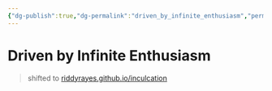 ```yaml
---
{"dg-publish":true,"dg-permalink":"driven_by_infinite_enthusiasm","permalink":"/driven_by_infinite_enthusiasm/"}
---
```



# Driven by Infinite Enthusiasm

 > shifted to [riddyrayes.github.io/inculcation](https://riddyrayes.github.io/inculcation/#/page/driven_by_infinite_enthusiasm)
